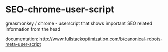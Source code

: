 SEO-chrome-user-script
======================

greasmonkey / chrome - userscript that shows important SEO related information from the head

documentation: http://www.fullstackoptimization.com/b/canonical-robots-meta-user-script
